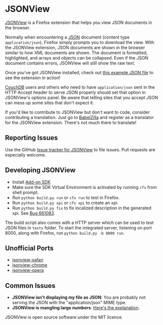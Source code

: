 JSONView
========

[JSONView](http://jsonview.com) is a Firefox extension that helps you view JSON documents in the browser.

Normally when encountering a [JSON](http://json.org) document (content type `application/json`), Firefox simply prompts you to download the view. With the JSONView extension, JSON documents are shown in the browser similar to how XML documents are shown. The document is formatted, highlighted, and arrays and objects can be collapsed. Even if the JSON document contains errors, JSONView will still show the raw text.

Once you've got JSONView installed, check out [this example JSON file](http://jsonview.com/example.json) to see the extension in action!

[CouchDB](http://couchdb.apache.org/) users and others who need to have `application/json` sent in the HTTP Accept header to serve JSON properly should set that option in JSONView's options panel. Be aware that telling sites that you accept JSON can mess up some sites that don't expect it.

If you'd like to contribute to JSONView but don't want to code, consider contributing a translation. Just go to [BabelZilla](http://www.babelzilla.org/index.php?option=com_wts&Itemid=88&type=show&extension=4898) and register as a translator for the JSONView extension. There's not much there to translate!

Reporting Issues
----------------

Use the GitHub [Issue tracker for JSONView](https://github.com/bhollis/jsonview/issues) to file issues. Pull requests are especially welcome.

Developing JSONView
-------------------
* Install [Add-on SDK](https://developer.mozilla.org/en-US/Add-ons/SDK)
* Make sure the SDK Virtual Environment is activated by running `cfx` from shell prompt.
* Run `python build.py run` or `cfx run` to test in Firefox.
* Run `python build.py xpi` or `cfx xpi` to create an xpi.
* Run `python build.py fix` to fix localized description in the generated xpi. See [Bug 661083](https://bugzilla.mozilla.org/show_bug.cgi?id=661083).

The build script also comes with a HTTP server which can be used to test JSON files in `tests` folder. To start the integrated server, listening on port 8000, along with Firefox, run `python build.py -b 8000 run`.

Unofficial Ports
----------------
* [jsonview-safari](https://github.com/acrogenesis/jsonview-safari)
* [jsonview-chrome](https://github.com/jamiew/jsonview-chrome)
* [jsonview-opera](https://github.com/fearphage/jsonview-opera)

Common Issues
-------------
* **JSONView isn't displaying my file as JSON**: You are probably not serving
  the JSON with the "application/json" MIME type.
* **JSONView is mangling large numbers**:
  [Here's the explanation](https://github.com/bhollis/jsonview/issues/21).

JSONView is open source software under the MIT licence.
